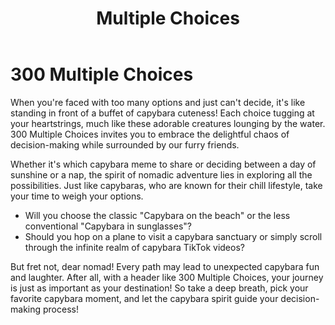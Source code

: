 ﻿---
category: 3xx
code: 300
cover: https://firebasestorage.googleapis.com/v0/b/capy-http.appspot.com/o/Capy-300-750x600.webp?alt=media
thumbnail: https://firebasestorage.googleapis.com/v0/b/capy-http.appspot.com/o/Capy-300-250x200.webp?alt=media
coverAlt: Multiple Choices
description: Multiple Choices
pubDate: 2014-06-01
tags:
- 3xx
title: Multiple Choices
---

# 300 Multiple Choices

When you're faced with too many options and just can't decide, it's like standing in front of a buffet of capybara cuteness! Each choice tugging at your heartstrings, much like these adorable creatures lounging by the water. 300 Multiple Choices invites you to embrace the delightful chaos of decision-making while surrounded by our furry friends.

Whether it's which capybara meme to share or deciding between a day of sunshine or a nap, the spirit of nomadic adventure lies in exploring all the possibilities. Just like capybaras, who are known for their chill lifestyle, take your time to weigh your options. 

- Will you choose the classic "Capybara on the beach" or the less conventional "Capybara in sunglasses"?
- Should you hop on a plane to visit a capybara sanctuary or simply scroll through the infinite realm of capybara TikTok videos?

But fret not, dear nomad! Every path may lead to unexpected capybara fun and laughter. After all, with a header like 300 Multiple Choices, your journey is just as important as your destination! So take a deep breath, pick your favorite capybara moment, and let the capybara spirit guide your decision-making process!